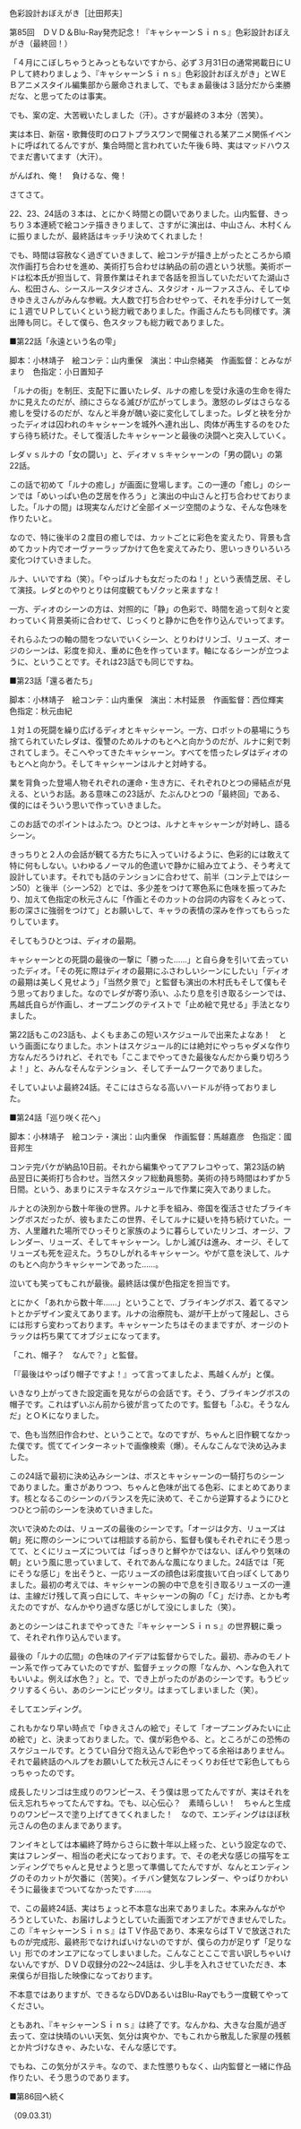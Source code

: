 <!-- source: http://web.archive.org/web/20250215190716/http://www.style.fm/as/05_column/tsujita/tsujita85.shtml -->

色彩設計おぼえがき［辻田邦夫］

第85回　ＤＶＤ＆Blu-Ray発売記念！『キャシャーンＳｉｎｓ』色彩設計おぼえがき（最終回！）

「４月にこぼしちゃうとみっともないですから、必ず３月31日の通常掲載日にＵＰして終わりましょう、『キャシャーンＳｉｎｓ』色彩設計おぼえがき」とＷＥＢアニメスタイル編集部から厳命されまして、でもまぁ最後は３話分だから楽勝だな、と思ってたのは事実。

でも、案の定、大苦戦いたしました（汗）。さすが最終の３本分（苦笑）。

実は本日、新宿・歌舞伎町のロフトプラスワンで開催される某アニメ関係イベントに呼ばれてるんですが、集合時間と言われていた午後６時、実はマッドハウスでまだ書いてます（大汗）。

がんばれ、俺！　負けるな、俺！

さてさて。

22、23、24話の３本は、とにかく時間との闘いでありました。山内監督、きっちり３本連続で絵コンテ描ききりまして、さすがに演出は、中山さん、木村くんに振りましたが、最終話はキッチリ決めてくれました！

でも、時間は容赦なく過ぎていきまして、絵コンテが描き上がったところから順次作画打ち合わせを進め、美術打ち合わせは納品の前の週という状態。美術ボードは松本氏が担当して、背景作業はそれまで各話を担当していただいてた湖山さん、松田さん、シースルースタジオさん、スタジオ・ルーファスさん、そしてゆきゆきえさんがみんな参戦。大人数で打ち合わせやって、それを手分けして一気に１週でＵＰしていくという総力戦でありました。作画さんたちも同様です。演出陣も同じ。そして僕ら、色スタッフも総力戦でありました。

■第22話「永遠という名の雫」

脚本：小林靖子　絵コンテ：山内重保　演出：中山奈緒美　作画監督：とみながまり　色指定：小日置知子

「ルナの街」を制圧、支配下に置いたレダ、ルナの癒しを受け永遠の生命を得たかに見えたのだが、顔にさらなる滅びが広がってしまう。激怒のレダはさらなる癒しを受けるのだが、なんと半身が醜い姿に変化してしまった。レダと袂を分かったディオは囚われのキャシャーンを城外へ連れ出し、肉体が再生するのをひたすら待ち続けた。そして復活したキャシャーンと最後の決闘へと突入していく。

レダｖｓルナの「女の闘い」と、ディオｖｓキャシャーンの「男の闘い」の第22話。

この話で初めて「ルナの癒し」が画面に登場します。この一連の「癒し」のシーンでは「めいっぱい色の芝居を作ろう」と演出の中山さんと打ち合わせておりました。「ルナの間」は現実なんだけど全部イメージ空間のような、そんな色味を作りたいと。

なので、特に後半の２度目の癒しでは、カットごとに彩色を変えたり、背景も含めてカット内でオーヴァーラップかけて色を変えてみたり、思いっきりいろいろ変化つけていきました。

ルナ、いいですね（笑）。「やっぱルナも女だったのね！」という表情芝居、そして演技。レダとのやりとりは何度観てもゾクッと来ますな！

一方、ディオのシーンの方は、対照的に「静」の色彩で、時間を追って刻々と変わっていく背景美術に合わせて、じっくりと静かに色を作り込んでいってます。

それらふたつの軸の間をつないでいくシーン、とりわけリンゴ、リューズ、オージのシーンは、彩度を抑え、重めに色を作っています。軸になるシーンが立つように、ということです。それは23話でも同じですね。

■第23話「還る者たち」

脚本：小林靖子　絵コンテ：山内重保　演出：木村延景　作画監督：西位輝実　色指定：秋元由紀

１対１の死闘を繰り広げるディオとキャシャーン。一方、ロボットの墓場にうち捨てられていたレダは、復讐のためルナのもとへと向かうのだが、ルナに剣で刺されてしまう。そこへやってきたキャシャーン。すべてを悟ったレダはディオのもとへと向かう。そしてキャシャーンはルナと対峙する。

業を背負った登場人物それぞれの運命・生き方に、それぞれひとつの帰結点が見える、というお話。ある意味この23話が、たぶんひとつの「最終回」である、僕的にはそういう思いで作っていきました。

このお話でのポイントはふたつ。ひとつは、ルナとキャシャーンが対峙し、語るシーン。

きっちりと２人の会話が観てる方たちに入っていけるように、色彩的には敢えて特に何もしない。いわゆるノーマル的色遣いで静かに組み立てよう、そう考えて設計しています。それでも話のテンションに合わせて、前半（コンテ上ではシーン50）と後半（シーン52）とでは、多少差をつけて寒色系に色味を振ってみたり、加えて色指定の秋元さんに「作画とそのカットの台詞の内容をくみとって、影の深さに強弱をつけて」とお願いして、キャラの表情の深みを作ってもらったりしています。

そしてもうひとつは、ディオの最期。

キャシャーンとの死闘の最後の一撃に「勝った……」と自ら身を引いて去っていったディオ。「その死に際はディオの最期にふさわしいシーンにしたい」「ディオの最期は美しく見せよう」「当然夕景で」と監督も演出の木村氏もそして僕もそう思っておりました。なのでレダが寄り添い、ふたり息を引き取るシーンでは、馬越氏自らが作画し、オープニングのテイストで「止め絵で見せる」手法となりました。

第22話もこの23話も、よくもまあこの短いスケジュールで出来たよなあ！　という画面になりました。ホントはスケジュール的には絶対にやっちゃダメな作り方なんだろうけれど、それでも「ここまでやってきた最後なんだから乗り切ろうよ！」と、みんなそんなテンション、そしてチームワークでありました。

そしていよいよ最終24話。そこにはさらなる高いハードルが待っておりました。

■第24話「巡り咲く花へ」

脚本：小林靖子　絵コンテ・演出：山内重保　作画監督：馬越嘉彦　色指定：國音邦生

コンテ完パケが納品10日前。それから編集やってアフレコやって、第23話の納品翌日に美術打ち合わせ。当然スタッフ総動員態勢。美術の持ち時間はわずか５日間。という、あまりにステキなスケジュールで作業に突入でありました。

ルナとの決別から数十年後の世界。ルナと手を組み、帝国を復活させたブライキングボスだったが、彼もまたこの世界、そしてルナに疑いを持ち続けていた。一方、人里離れた場所でひっそりと家族のように暮らしていたリンゴ、オージ、フレンダー、リューズ、そしてキャシャーン。しかし滅びは進み、オージ、そしてリューズも死を迎えた。うちひしがれるキャシャーン。やがて意を決して、ルナのもとへ向かうキャシャーンであった……。

泣いても笑ってもこれが最後。最終話は僕が色指定を担当です。

とにかく「あれから数十年……」ということで、ブライキングボス、着てるマントとかデザイン変えてあります。ルナの治療院も、湖が干上がって隆起し、さらには形すら変わっております。キャシャーンたちはそのままですが、オージのトラックは朽ち果ててオブジェになってます。

「これ、帽子？　なんで？」と監督。

「『最後はやっぱり帽子ですよ！』って言ってましたよ、馬越くんが」と僕。

いきなり上がってきた設定画を見ながらの会話です。そう、ブライキングボスの帽子です。これはずいぶん前から彼が言ってたのです。監督も「ふむ。そうなんだ」とＯＫになりました。

で、色も当然旧作合わせ、ということで。なのですが、ちゃんと旧作観てなかった僕です。慌ててインターネットで画像検索（爆）。そんなこんなで決め込みました。

この24話で最初に決め込みシーンは、ボスとキャシャーンの一騎打ちのシーンでありました。重さがありつつ、ちゃんと色味が出てる色彩、にまとめてあります。核となるこのシーンのバランスを先に決めて、そこから逆算するようにひとつひとつ前のシーンを決めていきました。

次いで決めたのは、リューズの最後のシーンです。「オージは夕方、リューズは朝」死に際のシーンについては相談する前から、監督も僕もそれぞれにそう思ってて、とくにリューズについては「ぱっきりと鮮やかではない、ぼんやり気味の朝」という風に思っていまして、それであんな風になりました。24話では「死にそうな感じ」を出そうと、一応リューズの顔色は彩度抜いて白っぽくしてありました。最初の考えでは、キャシャーンの腕の中で息を引き取るリューズの一連は、主線だけ残して真っ白にして、キャシャーンの胸の「Ｃ」だけ赤、とかも考えたのですが、なんかやり過ぎな感じがして没にしました（笑）。

あとのシーンはこれまでやってきた『キャシャーンＳｉｎｓ』の世界観に乗って、それぞれ作り込んでいます。

最後の「ルナの広間」の色味のアイデアは監督からでした。最初、赤みのモノトーン系で作ってみていたのですが、監督チェックの際「なんか、ヘンな色入れてもいいよ。例えば水色？」と。で、でき上がったのがあのシーンです。もうビックリするくらい、あのシーンにピッタリ。はまってしまいました（笑）。

そしてエンディング。

これもかなり早い時点で「ゆきえさんの絵で」そして「オープニングみたいに止め絵で」と、決まっておりました。で、僕が彩色やる、と。ところがこの恐怖のスケジュールです。とうてい自分で抱え込んで彩色やってる余裕はありません。それで最終話のヘルプをお願いしてた秋元さんにそっくりお任せで彩色してもらっちゃったのです。

成長したリンゴは生成りのワンピース、そう僕は思ってたんですが、実はそれを伝え忘れちゃってたんですね。でも、以心伝心？　素晴らしい！　ちゃんと生成りのワンピースで塗り上げてきてくれました！　なので、エンディングはほぼ秋元さんの色のまんまであります。

フンイキとしては本編終了時からさらに数十年以上経った、という設定なので、実はフレンダー、相当の老犬になっております。で、その老犬な感じの描写をエンディングでちゃんと見せようと思って準備してたんですが、なんとエンディングのそのカットが欠番に（苦笑）。イチバン健気なフレンダー、やっぱりかわいそうに最後までついてなかったです……。

で、この最終24話、実はちょっと不本意な出来でありました。本来みんながやろうとしていた、お届けしようとしていた画面でオンエアができませんでした。この『キャシャーンＳｉｎｓ』はＴＶ作品であり、本来ならばＴＶで放送されたものが完成形、最終形でなければいけないのですが、僕らの力が足りず「足りない」形でのオンエアになってしまいました。こんなことここで言い訳しちゃいけないんですが、ＤＶＤ収録分の22〜24話は、少し手を入れさせていただき、本来僕らが目指した映像になっております。

不本意ではありますが、できるならDVDあるいはBlu-Rayでもう一度観てやってください。

ともあれ、『キャシャーンＳｉｎｓ』は終了です。なんかね、大きな台風が過ぎ去って、空は快晴のいい天気、気分は爽やか、でもこれから散乱した家屋の残骸とか片づけなきゃ、みたいな、そんな感じです。

でもね、この気分がステキ。なので、また性懲りもなく、山内監督と一緒に作品作りたい、そう思うのであります。

■第86回へ続く

（09.03.31）
